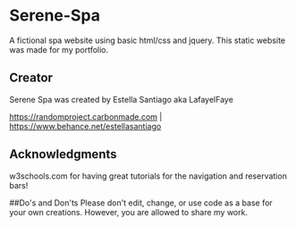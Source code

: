 # Serene-Spa
A fictional spa website using basic html/css and jquery. This static website was made for my portfolio.
## Creator 
Serene Spa was created by Estella Santiago aka LafayelFaye 

https://randomproject.carbonmade.com | 
https://www.behance.net/estellasantiago
## Acknowledgments

w3schools.com for having great tutorials for the navigation and reservation bars! 

##Do's and Don'ts
Please don't edit, change, or use code as a base for your own creations. However, you are allowed to share my work. 
